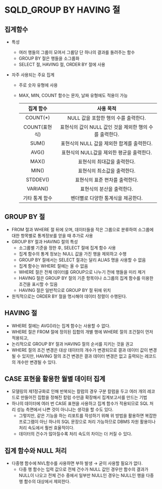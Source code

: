# SQLD_GROUP BY HAVING 절

## 집계함수

- 특성

  - 여러 행들의 그룹이 모여서 그룹당 단 하나의 결과를 돌려주는 함수
  - GROUP BY 절은 행들을 소그룹화
  - SELECT 절, HAVING 절, ORDER BY 절에 사용

- 자주 사용되는 주요 집계

  - 주로 숫자 유형에 사용

  - MAX, MIN, COUNT 함수는 문자, 날짜 유형에도 적용이 가능

    |   집계 함수    |                        사용 목적                        |
    | :------------: | :-----------------------------------------------------: |
    |    COUNT(*)    |          NULL 값을 포함한 행의 수를 출력한다.           |
    | COUNT(표현식)  | 표현식의 값이 NULL 값인 것을 제외한 행의 수를 출력한다. |
    |     SUM()      |       표현식의 NULL 값을 제외한 합계를 출력한다.        |
    |     AVG()      |        표현식의 NULL값을 제외한 평균을 출력한다.        |
    |     MAX()      |               표현식의 최대값을 출력한다.               |
    |     MIN()      |               표현식의 최소값을 출력한다.               |
    |    STDDEV()    |             표현식의 표준 편차를 출력한다.              |
    |    VARIAN()    |                표현식의 분산을 출력한다.                |
    | 기타 통계 함수 |           벤더별로 다양한 통계식을 제공한다.            |

    

## GROUP BY 절

- FROM 절과 WHERE 절 뒤에 오며, 데이터들을 작은 그룹으로 분류하여 소그룹에 대한 항목별로 통계정보를 얻을 때 추가로 사용
- GROUP BY 절과 HAVING 절의 특성
  - 소그룹별 기준을 정한 후, SELECT 절에 집계 함수 사용
  - 집계 함수의 통계 정보는 NULL 값을 가진 행을 제외하고 수행
  - GROUP BY 절에서는 SELECT 절과는 달리 ALIAS 명을 사용할 수 없음
  - 집계 함수는 WHERE 절에는 올 수 없음
  - WHERE 절은 전체 데이터를 GROUP으로 나누기 전에 행들을 미리 제거
  - HAVING 절은 GROUP BY 절의 기준 항목이나 소그룹의 집계 함수를 이용한 조건을 표시할 수 있음
  - HAVING 절은 일반적으로 GROUP BY 절 뒤에 위치
- 원칙적으로는 ORDER BY 절을 명시해야 데이터 정렬이 수행된다.



## HAVING 절

- WHERE 절에는 AVG()라는 집계 함수는 사용할 수 없다.
- WHERE 절은 FROM 절에 정의된 집합의 개별 행에 WHERE 절의 조건절이 먼저 적용되고, 
- 논리적으로 GROUP BY 절과 HAVING 절의 순서를 지키는 것을 권고
- WHERE 절의 조건 변경은 대상 데이터의 개수가 변경되므로 결과 데이터 값이 변경될 수 있지만, HAVING 절의 조건 변경은 결과 데이터 변경은 없고 출력되는 레코드의 개수만 변경될 수 있다.



## CASE 표현을 활용한 월별 데이터 집계

- 모델링의 제1정규화로 인해 반복되는 칼럼의 경우 구분 칼럼을 두고 여러 개의 레코드로 만들어진 집합을 정해진 칼럼 수만큼 확장해서 집계보고서를 만드는 기법
- 하나의 데이터에 여러 번 CASE 표현을 사용하고 집계 함수가 적용되므로 SQL 처리 성능 측면에서 나쁜 것이 아니냐는 생각을 할 수도 있다.
  - 그렇지만, 같은 기능을 하는 리포트를 작성하기 위해 위 방법을 활용하면 복잡한 프로그램이 아닌 하나의 SQL 문장으로 처리 가능하므로 DBMS 자원 활용이나 처리 속도에서 훨씬 효율적이다.
  - 데이터의 건수가 많아질수록 처리 속도의 차이는 더 커질 수 있다.



## 집계 함수와 NULL 처리

- 다중행 함수에 NVL함수를 사용하면 부하 발생 → 굳이 사용할 필요가 없다.
  - 다중 행 함수는 입력 값으로 전체 건수가 NULL 값인 경우만 함수의 결과가 NULL이 나오고 전체 건수 중에서 일부만 NULL인 경우는 NULL인 행을 다중 행 함수의 대상에서 제외한다.